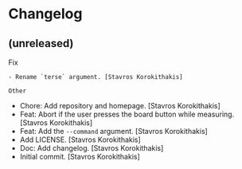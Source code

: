 Changelog
=========


(unreleased)
------------

Fix
~~~
- Rename `terse` argument. [Stavros Korokithakis]

Other
~~~~~
- Chore: Add repository and homepage. [Stavros Korokithakis]
- Feat: Abort if the user presses the board button while measuring.
  [Stavros Korokithakis]
- Feat: Add the `--command` argument. [Stavros Korokithakis]
- Add LICENSE. [Stavros Korokithakis]
- Doc: Add changelog. [Stavros Korokithakis]
- Initial commit. [Stavros Korokithakis]


